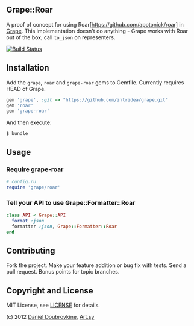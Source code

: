 Grape::Roar
------------

A proof of concept for using Roar[https://github.com/apotonick/roar] in [Grape](https://github.com/intridea/grape). This implementation doesn't do anything - Grape works with Roar out of the box, call `to_json` on representers.

[![Build Status](https://secure.travis-ci.org/dblock/grape-roar.png)](http://travis-ci.org/dblock/grape-roar)

Installation
------------

Add the `grape`, `roar` and `grape-roar` gems to Gemfile. Currently requires HEAD of Grape.

```ruby
gem 'grape', :git => "https://github.com/intridea/grape.git"
gem 'roar'
gem 'grape-roar'
```

And then execute:

    $ bundle

Usage
-----

### Require grape-roar

```ruby
# config.ru
require 'grape/roar'
```

### Tell your API to use Grape::Formatter::Roar

```ruby
class API < Grape::API
  format :json
  formatter :json, Grape::Formatter::Roar
end
```

Contributing
------------

Fork the project. Make your feature addition or bug fix with tests. Send a pull request. Bonus points for topic branches.

Copyright and License
---------------------

MIT License, see [LICENSE](http://github.com/dblock/grape-roar/raw/master/LICENSE) for details.

(c) 2012 [Daniel Doubrovkine](http://github.com/dblock), [Art.sy](http://artsy.github.com)
